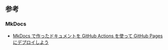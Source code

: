 ## 参考

### MkDocs
- [MkDocs で作ったドキュメントを GitHub Actions を使って GitHub Pages にデプロイしよう](https://futureys.tokyo/lets-deploy-document-built-by-mkdocs-to-github-pages-by-using-github-actions/)
